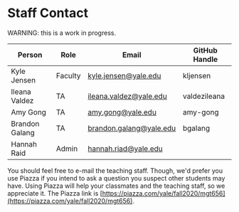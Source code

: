 # Staff Contact

WARNING: this is a work in progress.

| Person          | Role    | Email                    | GitHub Handle |
| --------------- | ------- | ------------------------ | ------------- |
| Kyle Jensen     | Faculty | kyle.jensen@yale.edu     | kljensen      |
| Ileana Valdez   | TA      | ileana.valdez@yale.edu   | valdezileana  |
| Amy Gong        | TA      | amy.gong@yale.edu        | amy-gong      |
| Brandon Galang  | TA      | brandon.galang@yale.edu  | bgalang       |
| Hannah Raid     | Admin   | hannah.riad@yale.edu     |               |

You should feel free to e-mail the teaching staff. Though,
we'd prefer you use Piazza if you intend to ask a question
you suspect other students may have. Using Piazza will help
your classmates and the teaching staff, so we appreciate it.
The Piazza link is [https://piazza.com/yale/fall2020/mgt656](https://piazza.com/yale/fall2020/mgt656).
